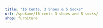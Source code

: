 ```yaml
---
title: "16 Cents, 3 Shoes & 5 Socks"
url: /spokane/16-cents-3-shoes-and-5-socks/
shop: furniture
---
```

